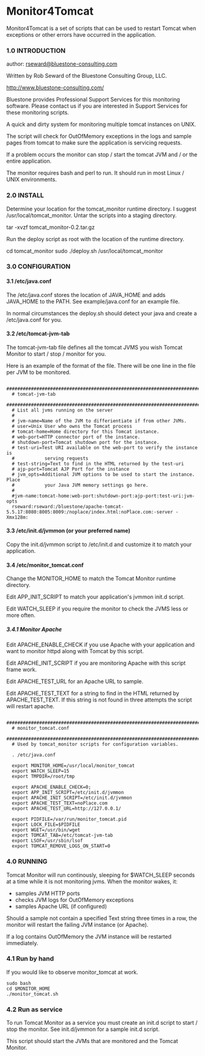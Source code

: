 Monitor4Tomcat
====

Monitor4Tomcat is a set of scripts that can be used to restart Tomcat when exceptions or other errors have occurred in the application.

### 1.0 INTRODUCTION

author: rseward@bluestone-consulting.com

Written by Rob Seward of the Bluestone Consulting Group, LLC.

  http://www.bluestone-consulting.com/

Bluestone provides Professional Support Services for this monitoring 
software. Please contact us if you are interested in Support Services
for these monitoring scripts.

A quick and dirty system for monitoring multiple tomcat instances on UNIX.

The script will check for OutOfMemory exceptions in the logs and sample
pages from tomcat to make sure the application is servicing requests.

If a problem occurs the monitor can stop / start the tomcat JVM and / or the
entire application.

The monitor requires bash and perl to run. It should run in most Linux / UNIX
environments.

### 2.0 INSTALL

Determine your location for the tomcat_monitor runtime directory. I suggest 
/usr/local/tomcat_monitor. Untar the scripts into a staging directory.

  tar -xvzf tomcat_monitor-0.2.tar.gz 

Run the deploy script as root with the location of the runtime directory.
 

  cd tomcat_monitor
  sudo ./deploy.sh /usr/local/tomcat_monitor

### 3.0 CONFIGURATION

#### 3.1 /etc/java.conf

The /etc/java.conf stores the location of JAVA_HOME and adds JAVA_HOME to
the PATH. See example/java.conf for an example file. 

In normal circumstances the deploy.sh should detect your java and create a
/etc/java.conf for you.

#### 3.2 /etc/tomcat-jvm-tab

The tomcat-jvm-tab file defines all the tomcat JVMS you wish Tomcat Monitor
to start / stop / monitor for you.

Here is an example of the format of the file. There will be one line in the 
file per JVM to be monitored. 

```
  #########################################################################
  # tomcat-jvm-tab
  #########################################################################
  # List all jvms running on the server
  #
  # jvm-name=Name of the JVM to differientiate if from other JVMs.
  # user=Unix User who owns the Tomcat process
  # tomcat-home=Home directory for this Tomcat instance.
  # web-port=HTTP connector port of the instance.
  # shutdown-port=Tomcat shutdown port for the instance.
  # test-uri=Test URI available on the web-port to verify the instance is 
  #           serving requests
  # test-string=Text to find in the HTML returned by the test-uri
  # ajp-port=Tomcat AJP Port for the instance
  # jvm_opts=Additional JVM options to be used to start the instance. Place 
  #           your Java JVM memory settings go here.
  #
  #jvm-name:tomcat-home:web-port:shutdown-port:ajp-port:test-uri:jvm-opts
  rseward:rseward:/bluestone/apache-tomcat-5.5.17:8080:8005:8009:/noplace/index.html:noPlace.com:-server -Xmx128m:
```

#### 3.3 /etc/init.d/jvmmon (or your preferred name)

  Copy the init.d/jvmmon script to /etc/init.d and customize it to match
    your application.

#### 3.4 /etc/monitor_tomcat.conf

  Change the MONITOR_HOME to match the Tomcat Monitor runtime directory.

  Edit APP_INIT_SCRIPT to match your application's jvmmon init.d script.

  Edit WATCH_SLEEP if you require the monitor to check the JVMS less or 
    more often.

##### 3.4.1 Monitor Apache

  Edit APACHE_ENABLE_CHECK if you use Apache with your application and
    want to monitor httpd along with Tomcat by this script.

  Edit APACHE_INIT_SCRIPT if you are monitoring Apache with this script 
    frame work.

  Edit APACHE_TEST_URL for an Apache URL to sample.

  Edit APACHE_TEST_TEXT for a string to find in the HTML returned by
    APACHE_TEST_TEXT. If this string is not found in three attempts
   the script will restart apache. 

```
  ###########################################################################
  # monitor_tomcat.conf
  ###########################################################################
  # Used by tomcat_monitor scripts for configuration variables.

  . /etc/java.conf

  export MONITOR_HOME=/usr/local/monitor_tomcat
  export WATCH_SLEEP=15
  export TMPDIR=/root/tmp

  export APACHE_ENABLE_CHECK=0;
  export APP_INIT_SCRIPT=/etc/init.d/jvmmon
  export APACHE_INIT_SCRIPT=/etc/init.d/jvmmon
  export APACHE_TEST_TEXT=noPlace.com
  export APACHE_TEST_URL=http://127.0.0.1/

  export PIDFILE=/var/run/monitor_tomcat.pid
  export LOCK_FILE=$PIDFILE
  export WGET=/usr/bin/wget 
  export TOMCAT_TAB=/etc/tomcat-jvm-tab
  export LSOF=/usr/sbin/lsof
  export TOMCAT_REMOVE_LOGS_ON_START=0
```

### 4.0 RUNNING

Tomcat Monitor will run continously, sleeping for $WATCH_SLEEP seconds at a
time while it is not monitoring jvms. When the monitor wakes, it: 
  - samples JVM HTTP ports
  - checks JVM logs for OutOfMemory exceptions
  - samples Apache URL (if configured)

Should a sample not contain a specified Text string three times in a row, the
monitor will restart the failing JVM instance (or Apache).

If a log contains OutOfMemory the JVM instance will be restarted immediately.


### 4.1 Run by hand

  If you would like to observe monitor_tomcat at work.

    sudo bash
    cd $MONITOR_HOME
    ./monitor_tomcat.sh

### 4.2 Run as service

  To run Tomcat Monitor as a service you must create an init.d script to
  start / stop the monitor. See init.d/jvmmon for a sample init.d script.

  This script should start the JVMs that are monitored and the Tomcat Monitor.


